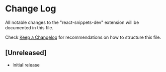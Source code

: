 # Change Log

All notable changes to the "react-snippets-dev" extension will be documented in this file.

Check [Keep a Changelog](http://keepachangelog.com/) for recommendations on how to structure this file.

## [Unreleased]

- Initial release